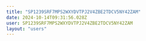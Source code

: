 ```yaml
---
title: "SP1239SRF7MPS2WXYDVTPJ2V4ZBE2TDCV5NY42ZAM"
date: 2024-10-14T09:31:56.028Z
user: SP1239SRF7MPS2WXYDVTPJ2V4ZBE2TDCV5NY42ZAM
layout: "users"
---
```

    